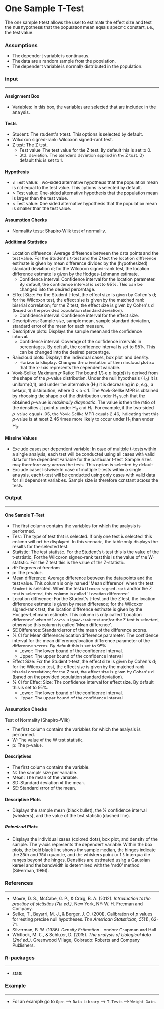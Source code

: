 One Sample T-Test
==========================

The one sample t-test allows the user to estimate the effect size and test the null hypothesis that the population mean equals specific constant, i.e., the test value.

### Assumptions
- The dependent variable is continuous.
- The data are a random sample from the population.
- The dependent variable is normally distributed in the population.

### Input
-------
#### Assignment Box
- Variables: In this box, the variables are selected that are included in the analysis.

#### Tests  
- Student: The student's t-test. This options is selected by default.
- Wilcoxon signed-rank: Wilcoxon signed-rank test.
- Z test: The Z test.
  - Test value: The test value for the Z test. By default this is set to 0.
  - Std. deviation: The standard deviation applied in the Z test. By default this is set to 1.

#### Hypothesis
- &ne; Test value: Two-sided alternative hypothesis that the population mean is not equal to the test value. This options is selected by default.
- &gt; Test value: One-sided alternative hypothesis that the population mean is larger than the test value.
- &lt; Test value: One sided alternative hypothesis that the population mean is smaller than the test value.

#### Assumption Checks
- Normality tests: Shapiro-Wilk test of normality.

#### Additional Statistics
- Location difference: Average difference between the data points and the test value. For the Student's t-test and the Z test the location difference estimate is given by mean difference divided by the (hypothesized) standard deviation d; for the Wilcoxon signed-rank test, the location difference estimate is given by the Hodges-Lehmann estimate.
  - Confidence interval: Confidence interval for the location parameter. By default, the confidence interval is set to 95%. This can be changed into the desired percentage.
- Effect Size: For the Student t-test, the effect size is given by Cohen's d; for the Wilcoxon test, the effect size is given by the matched rank biserial correlation; for the Z test, the effect size is given by Cohen's d (based on the provided population standard deviation).
  - Confidence interval: Confidence interval for the effect size.
- Descriptives: Sample size, sample mean, sample standard deviation, standard error of the mean for each measure.
- Descriptive plots: Displays the sample mean and the confidence interval.
  - Confidence interval: Coverage of the confidence intervals in percentages. By default, the confidence interval is set to 95%. This can be changed into the desired percentage.
- Raincloud plots: Displays the individual cases, box plot, and density.
  - Horizontal display: Changes the orientation of the raincloud plot so that the x-axis represents the dependent variable.
- Vovk-Sellke Maximum *p*-Ratio: The bound 1/(-e *p* log(*p*)) is derived from the shape of the *p*-value distribution. Under the null hypothesis (H<sub>0</sub>) it is uniform(0,1), and under the alternative (H<sub>1</sub>) it is decreasing in *p*, e.g., a beta(&#945;, 1) distribution, where 0 < &#945; < 1. The Vovk-Sellke MPR is obtained by choosing the shape &#945; of the distribution under H<sub>1</sub> such that the obtained *p*-value is *maximally diagnostic*. The value is then the ratio of the densities at point *p* under H<sub>0</sub> and H<sub>1</sub>. For example, if the two-sided *p*-value equals .05, the Vovk-Sellke MPR equals 2.46, indicating that this *p*-value is at most 2.46 times more likely to occur under H<sub>1</sub> than under H<sub>0</sub>.

#### Missing Values
 - Exclude cases per dependent variable: In case of multiple t-tests within a single analysis, each test will be conducted using all cases with valid data for the dependent variable for the particular t-test. Sample sizes may therefore vary across the tests. This option is selected by default.
 - Exclude cases listwise: In case of multiple t-tests within a single analysis, each t-test will be conducted using only cases with valid data for all dependent variables. Sample size is therefore constant across the tests.

### Output
-------

#### One Sample T-Test
- The first column contains the variables for which the analysis is performed.
- Test: The type of test that is selected. If only one test is selected, this column will not be displayed. In this scenario, the table only displays the results for the selected test.
- Statistic: The test statistic. For the Student's t-test this is the value of the t-statistic. For the Wilcoxon signed-rank test this is the value of the W-statistic. For the Z test this is the value of the Z-statistic.
- df: Degrees of freedom.
- p: The p-value.
- Mean difference: Average difference between the data points and the test value. This column is only named 'Mean difference' when the test `Student` is selected. When the test `Wilcoxon signed-rank` and/or the Z test is selected, this column is called 'Location difference'.
- Location difference: For the Student's t-test and the Z test, the location difference estimate is given by mean difference; for the Wilcoxon signed-rank test, the location difference estimate is given by the Hodges-Lehmann estimate. This column is only called 'Location difference' when `Wilcoxon signed-rank` test and/or the Z test is selected, otherwise this column is called 'Mean difference'.
- SE Difference: Standard error of the mean of the difference scores.
- % CI for Mean difference/location difference parameter: The confidence interval for the mean difference/location difference parameter of the difference scores. By default this is set to 95%.
  - Lower: The lower bound of the confidence interval.
  - Upper: The upper bound of the confidence interval.
- Effect Size: For the Student t-test, the effect size is given by Cohen's d; for the Wilcoxon test, the effect size is given by the matched rank biserial correlation; for the Z test, the effect size is given by Cohen's d (based on the provided population standard deviation).
- % CI for Effect Size: The confidence interval for effect size. By default this is set to 95%.
    - Lower: The lower bound of the confidence interval.
    - Upper: The upper bound of the confidence interval.

#### Assumption Checks
Test of Normality (Shapiro-Wilk)
- The first column contains the variables for which the analysis is performed.
- W: The value of the W test statistic.
- p: The p-value.

#### Descriptives
- The first column contains the variable.
- N: The sample size per variable.
- Mean: The mean of the variable.
- SD: Standard deviation of the mean.
- SE: Standard error of the mean.

#### Descriptive Plots
- Displays the sample mean (black bullet), the % confidence interval (whiskers), and the value of the test statistic (dashed line).

##### Raincloud Plots
- Displays the individual cases (colored dots), box plot, and density of the sample. The y-axis represents the dependent variable. Within the box plots, the bold black line shows the sample median, the hinges indicate the 25th and 75th quantile, and the whiskers point to 1.5 interquartile ranges beyond the hinges. Densities are estimated using a Gaussian kernel and the bandwidth is determined with the 'nrd0' method (Silverman, 1986).

### References
-------
- Moore, D. S., McCabe, G. P., & Craig, B. A. (2012). *Introduction to the practice of statistics (7th ed.)*. New York, NY: W. H. Freeman and Company.
- Sellke, T., Bayarri, M. J., & Berger, J. O. (2001). Calibration of *p* values for testing precise null hypotheses. *The American Statistician, 55*(1), 62-71.
- Silverman, B. W. (1986). *Density Estimation*. London: Chapman and Hall.
- Whitlock, M. C., & Schluter, D. (2015). *The analysis of biological data (2nd ed.)*. Greenwood Village, Colorado: Roberts and Company Publishers.

### R-packages
---
- stats

### Example
---
- For an example go to `Open` --> `Data Library` --> `T-Tests` --> `Weight Gain`.  
